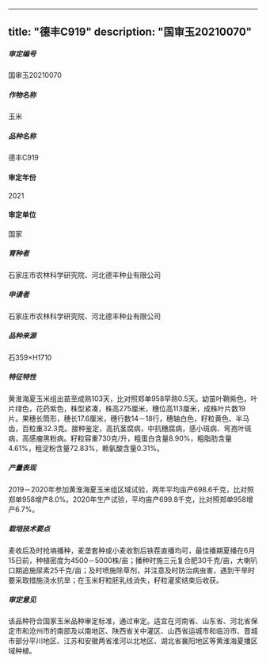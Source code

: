 
---
title: "德丰C919"
description: "国审玉20210070"
---
##### 审定编号 
国审玉20210070

##### 作物名称
玉米

##### 品种名称
德丰C919

#### 审定年份
2021	

#### 审定单位
国家

##### 育种者
石家庄市农林科学研究院、河北德丰种业有限公司

##### 申请者
石家庄市农林科学研究院、河北德丰种业有限公司

##### 品种来源
石359×H1710

##### 特征特性
黄淮海夏玉米组出苗至成熟103天，比对照郑单958早熟0.5天。幼苗叶鞘紫色，叶片绿色，花药紫色，株型紧凑，株高275厘米，穗位高113厘米，成株叶片数19片。果穗长筒形，穗长17.6厘米，穗行数14－18行，穗轴白色，籽粒黄色、半马齿，百粒重32.3克。接种鉴定，高抗茎腐病，中抗穗腐病，感小斑病、弯孢叶斑病，高感瘤黑粉病。籽粒容重730克/升，粗蛋白含量8.90%，粗脂肪含量4.61%，粗淀粉含量72.83%，赖氨酸含量0.31%。

##### 产量表现
2019－2020年参加黄淮海夏玉米组区域试验，两年平均亩产698.6千克，比对照郑单958增产8.0%。2020年生产试验，平均亩产699.8千克，比对照郑单958增产6.7%。

##### 栽培技术要点
麦收后及时抢墒播种，麦垄套种或小麦收割后铁茬直播均可，最佳播期夏播在6月15日前，种植密度为4500－5000株/亩；播种时施三元复合肥30千克/亩，大喇叭口期追施尿素25千克/亩；及时喷施除草剂，并注意及时防治病虫害，遇到干旱时要采取措施浇水抗旱；在玉米籽粒胚乳线消失，籽粒灌浆结束后收获。

##### 审定意见
该品种符合国家玉米品种审定标准，通过审定。适宜在河南省、山东省、河北省保定市和沧州市的南部及以南地区、陕西省关中灌区、山西省运城市和临汾市、晋城市部分平川地区、江苏和安徽两省淮河以北地区、湖北省襄阳地区等黄淮海夏播区域种植。


